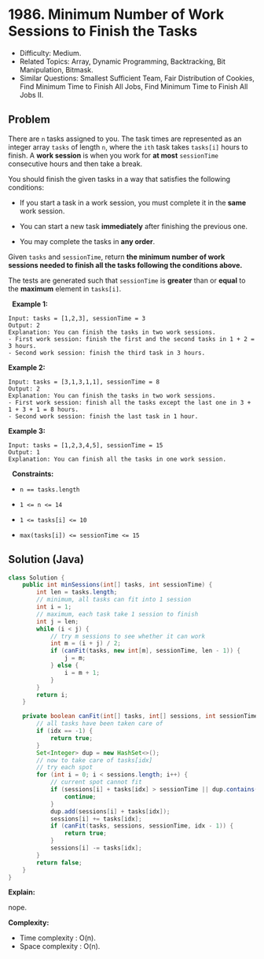 # 1986. Minimum Number of Work Sessions to Finish the Tasks

- Difficulty: Medium.
- Related Topics: Array, Dynamic Programming, Backtracking, Bit Manipulation, Bitmask.
- Similar Questions: Smallest Sufficient Team, Fair Distribution of Cookies, Find Minimum Time to Finish All Jobs, Find Minimum Time to Finish All Jobs II.

## Problem

There are ```n``` tasks assigned to you. The task times are represented as an integer array ```tasks``` of length ```n```, where the ```ith``` task takes ```tasks[i]``` hours to finish. A **work session** is when you work for **at most** ```sessionTime``` consecutive hours and then take a break.

You should finish the given tasks in a way that satisfies the following conditions:


	
- If you start a task in a work session, you must complete it in the **same** work session.
	
- You can start a new task **immediately** after finishing the previous one.
	
- You may complete the tasks in **any order**.


Given ```tasks``` and ```sessionTime```, return **the **minimum** number of **work sessions** needed to finish all the tasks following the conditions above.**

The tests are generated such that ```sessionTime``` is **greater** than or **equal** to the **maximum** element in ```tasks[i]```.

 
**Example 1:**

```
Input: tasks = [1,2,3], sessionTime = 3
Output: 2
Explanation: You can finish the tasks in two work sessions.
- First work session: finish the first and the second tasks in 1 + 2 = 3 hours.
- Second work session: finish the third task in 3 hours.
```

**Example 2:**

```
Input: tasks = [3,1,3,1,1], sessionTime = 8
Output: 2
Explanation: You can finish the tasks in two work sessions.
- First work session: finish all the tasks except the last one in 3 + 1 + 3 + 1 = 8 hours.
- Second work session: finish the last task in 1 hour.
```

**Example 3:**

```
Input: tasks = [1,2,3,4,5], sessionTime = 15
Output: 1
Explanation: You can finish all the tasks in one work session.
```

 
**Constraints:**


	
- ```n == tasks.length```
	
- ```1 <= n <= 14```
	
- ```1 <= tasks[i] <= 10```
	
- ```max(tasks[i]) <= sessionTime <= 15```



## Solution (Java)

```java
class Solution {
    public int minSessions(int[] tasks, int sessionTime) {
        int len = tasks.length;
        // minimum, all tasks can fit into 1 session
        int i = 1;
        // maximum, each task take 1 session to finish
        int j = len;
        while (i < j) {
            // try m sessions to see whether it can work
            int m = (i + j) / 2;
            if (canFit(tasks, new int[m], sessionTime, len - 1)) {
                j = m;
            } else {
                i = m + 1;
            }
        }
        return i;
    }

    private boolean canFit(int[] tasks, int[] sessions, int sessionTime, int idx) {
        // all tasks have been taken care of
        if (idx == -1) {
            return true;
        }
        Set<Integer> dup = new HashSet<>();
        // now to take care of tasks[idx]
        // try each spot
        for (int i = 0; i < sessions.length; i++) {
            // current spot cannot fit
            if (sessions[i] + tasks[idx] > sessionTime || dup.contains(sessions[i] + tasks[idx])) {
                continue;
            }
            dup.add(sessions[i] + tasks[idx]);
            sessions[i] += tasks[idx];
            if (canFit(tasks, sessions, sessionTime, idx - 1)) {
                return true;
            }
            sessions[i] -= tasks[idx];
        }
        return false;
    }
}
```

**Explain:**

nope.

**Complexity:**

* Time complexity : O(n).
* Space complexity : O(n).

